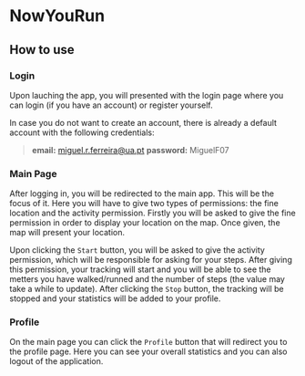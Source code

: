 # NowYouRun

## How to use

### Login

Upon lauching the app, you will presented with the login page where you can login (if you have an account) or register yourself.

In case you do not want to create an account, there is already a default account with the following credentials:

> **email:** miguel.r.ferreira@ua.pt
> **password:** MiguelF07

### Main Page

After logging in, you will be redirected to the main app. This will be the focus of it. Here you will have to give two types of permissions: the fine location and the activity permission. Firstly you will be asked to give the fine permission in order to display your location on the map. Once given, the map will present your location.

Upon clicking the `Start` button, you will be asked to give the activity permission, which will be responsible for asking for your steps. After giving this permission, your tracking will start and you will be able to see the metters you have walked/runned and the number of steps (the value may take a while to update). After clicking the `Stop` button, the tracking will be stopped and your statistics will be added to your profile.

### Profile

On the main page you can click the `Profile` button that will redirect you to the profile page. Here you can see your overall statistics and you can also logout of the application.
